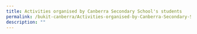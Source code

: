 ```yaml
---
title: Activities organised by Canberra Secondary School's students
permalink: /bukit-canberra/Activities-organised-by-Canberra-Secondary-Schools-students
description: ""
---
```

